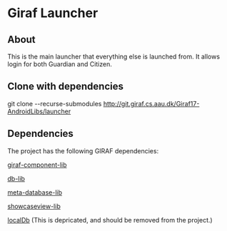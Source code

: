 # Giraf Launcher

## About

This is the main launcher that everything else is launched from. It allows login for both Guardian and Citizen.

## Clone with dependencies

git clone --recurse-submodules http://git.giraf.cs.aau.dk/Giraf17-AndroidLibs/launcher

## Dependencies

The project has the following GIRAF dependencies:

[giraf-component-lib](http://git.giraf.cs.aau.dk/Giraf17-AndroidLibs/giraf-component-lib)

[db-lib](http://git.giraf.cs.aau.dk/Giraf17-AndroidLibs/db-lib)

[meta-database-lib](http://git.giraf.cs.aau.dk/Giraf17-AndroidLibs/meta-database-lib)

[showcaseview-lib](http://git.giraf.cs.aau.dk/Giraf17-AndroidLibs/showcaseview-lib)

[localDb](http://git.giraf.cs.aau.dk/Giraf/local-db) (This is depricated, and should be removed from the project.)
